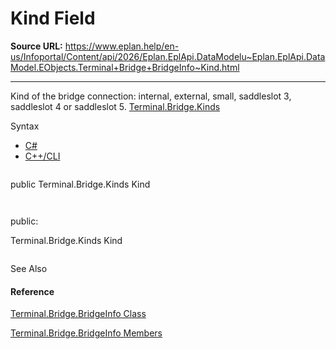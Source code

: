 # Kind Field

**Source URL:** https://www.eplan.help/en-us/Infoportal/Content/api/2026/Eplan.EplApi.DataModelu~Eplan.EplApi.DataModel.EObjects.Terminal+Bridge+BridgeInfo~Kind.html

---

Kind of the bridge connection: internal, external, small, saddleslot 3, saddleslot 4 or saddleslot 5. [Terminal.Bridge.Kinds](Eplan.EplApi.DataModelu~Eplan.EplApi.DataModel.EObjects.Terminal+Bridge+Kinds.html)

Syntax

- [C#](#i-syntax-CS)
- [C++/CLI](#i-syntax-CPP2005)

```
```
public Terminal.Bridge.Kinds Kind
```
```

```
```
public:
Terminal.Bridge.Kinds Kind
```
```



See Also

#### Reference

[Terminal.Bridge.BridgeInfo Class](Eplan.EplApi.DataModelu~Eplan.EplApi.DataModel.EObjects.Terminal+Bridge+BridgeInfo.html)
  
[Terminal.Bridge.BridgeInfo Members](Eplan.EplApi.DataModelu~Eplan.EplApi.DataModel.EObjects.Terminal+Bridge+BridgeInfo_members.html)